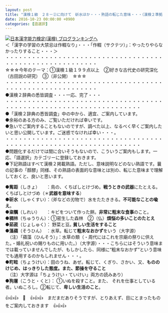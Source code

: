 ```yaml
---
layout: post
title: "漢検１級　２８－②に向けて　斫水ほか・・・熟語の転じた意味・・・（漢検２準拠）"
date: 2016-10-23 00:00:00 +0900
categories: [語選択]
---
```


[![](/syuusyuu9701/assets/images/漢検１級-２８－②に向けて-斫水ほか・・・熟語の転じた意味・・・（漢検２準拠）-br_c_3028_1.gif)](http://blog.with2.net/link.php?1659096:3028 "日本漢字能力検定(漢検) ブログランキングへ")[日本漢字能力検定(漢検) ブログランキングへ](http://blog.with2.net/link.php?1659096:3028)  
＜「漢字の学習の大禁忌は作輟なり」・・・「作輟（サクテツ）」：やったりやらなかったりすること・・・＞  
・・・・・・・・・・・・・・・・・・・・・・・・・・・・・・・・・・・・・・・・・・・・・・・・・・・・・・・・・  
☆☆☆今年のテーマ：①漢検１級１９９点以上　②好きな古代史の研究深化（古田説の研究）　③（非公開）　☆☆☆　　  
・・・・・・・・・・・・・・・・・・・・・・・・・・・・・・・・・・・・・・・・・・・・・・・・・・・・・・・・・  
●漢検２辞典の悉皆調査・・・一応、完了・・・  
・・・・・・・・・・・・・・・・・・・・・・・・・・・・・・・・・・・・・・・・・・・・・・・・・・・・・・・・・・・・・・・・・・・  
●「漢検２辞典の悉皆調査」中の中から、適宜、ご案内しています。  
●余裕のある方のみ、ご覧いただければ幸いです。  
●急いでご案内することもないのですが、調べた以上、なるべく早くご案内したいと思い公開しています。ご迷惑でなければ幸い・・・。  
・・・・・・・・・・・・・・・・・・・・・・・・・・・・・・・・・・・・・・・・・・・・・・・・・・・・・・・・・・・・・・・・・・・  
●問題化するだけでは間に合いそうもないので、こういうご案内もします。一応、「語選択」カテゴリーに登録しておきます。  
●下記熟語はすべて漢検２掲載熟語。ただし、意味説明などのない熟語です。曩の記事の「醇醪」同様、その熟語の表面的な意味とは別の、転じた意味まで理解しておくと、良いと思います。  
  
●**觜距**（しきょ）　　：鳥の、くちばしとけづめ。**戦うときの武器**にたとえる。くちばしとけづめ（＊**武器を意味する**）  
●**斫水**（しゃくすい）：（斧などの刃物で）水をたたききる。**不可能なことの喩え**。  
●**粢糲**（しれい）　　：キビをついて作った餅。**非常に粗末な食事**のこと。　  
●**稠林**（ちゅうりん）：①密生した森林　②（仏）**煩悩の多いことのたとえ**  
●**茹菽**（じょしゅく）： 野菜と豆｡ **貧しい生活をすること**  
●**藻蘋**（そうひん）　：水草。転じて**粗末なおかず**をいう（大字源）  
　（注）「蘋藻（ひんそう）」：水草の類（・周代にはこれを宗廟の祭りに供えた。・婚礼祝いの賜りものに用いた。）（大字源）・・・こちらにはそういう意味までは載っていませんでしたが、もしかしたら、同様に“粗末なおかず”という意味でも通用するのかもしれません・・・。  
●**町畦**（ちょうけい）：田のうね、あぜ。転じて、くぎり、さかい、又、**もののけじめ、はっきりした態度。また、節操を守ること**  
　（注）大字源は「ちょうけい・ていけい」両方の読みあり）  
●**狗屠**（こうと・くと）： ①いぬを殺すこと。また、 それを仕事としている者。いぬころし。②転じて、**卑しい生活のこと**。  
  
👍👍👍　🐒　👍👍👍　まだまだありそうですが、とりあえず、目にとまったものをご案内しておきます　👍👍👍  
  